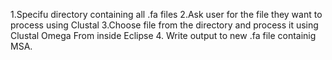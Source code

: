 1.Specifu directory containing all .fa files 
2.Ask user for the file they want to process using Clustal
3.Choose file from the directory and process it using Clustal Omega From inside Eclipse 
4. Write output to new .fa file containig MSA.

